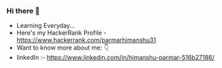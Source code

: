 ### Hi there 👋

- Learning Everyday...
- Here's my HackerRank Profile - https://www.hackerrank.com/parmarhimanshu31
- Want to know more about me: :point_down:
- linkedIn :- https://www.linkedin.com/in/himanshu-parmar-516b27186/

